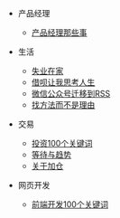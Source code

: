 - 产品经理
  
  - [产品经理那些事](prodect/prodect-thing.md)

- 生活
  
  - [失业在家](life/unemployment-at-home.md)
  - [借呗让我思考人生](life/jiebei-think-life.md)
  - [微信公众号迁移到RSS](life/wechat-publice-to-rss.md)
  - [找方法而不是理由](life/find-way-not-reason.md)

- 交易
  
  - [投资100个关键词](trader/Transaction-keyword.md)
  - [等待与趋势](trader/wait-and-trend.md)
  - [关于加仓](trader/buy-in-more-shares.md)

- 网页开发
  
  - [前端开发100个关键词](/program-develop/web-develop-no100-keyword.md)
